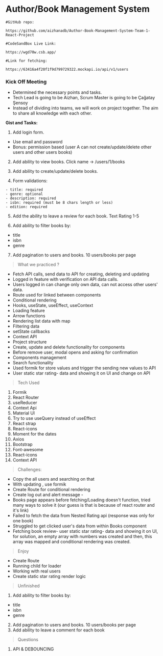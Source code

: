 # Author/Book Management System

```
#GitHub repo:

https://github.com/aizhanadb/Author-Book-Management-System-Team-1-React-Project

#CodeSandBox Live Link:

https://wgd70w.csb.app/

#Link for fetching:

https://63416a4f20f1f9d799729322.mockapi.io/api/v1/users

```

### Kick Off Meeting

- Determined the necessary points and tasks.
- Tech Lead is going to be Aizhan, Scrum Master is going to be Çağatay Şensoy
- Instead of dividing into teams, we will work on project together. The aim to share all knowledge with each other.

**Gist and Tasks:**

1. Add login form.

- Use email and password
- Bonus: permission based (user A can not create/update/delete other users and other users books)

2. Add ability to view books. Click name -> /users/1/books

3. Add ability to create/update/delete books.

4. Form validations:

```
- title: required
- genre: optional
- description: required
- isbn: required (must be 8 chars length or less)
- edition: required
```

5. Add the ability to leave a review for each book. Text Rating 1-5

6. Add ability to filter books by:

- title
- isbn
- genre

7. Add pagination to users and books. 10 users/books per page

> What we practiced ?

- Fetch API calls, send data to API for creating, deleting and updating
- Logged in feature with verification on API data calls.
- Users logged in can change only own data, can not access other users' data.
- Route used for linked between components
- Conditional rendering
- Hooks, useState, useEffect, useContext
- Loading feature
- Arrow functions
- Rendering list data with map
- Filtering data
- setState callbacks
- Context API
- Project structure
- Create, update and delete functionality for components
- Before remove user, modal opens and asking for confirmation
- Components management
- Search functionality
- Used formik for store values and trigger the sending new values to API
- User static star rating- data and showing it on UI and change on API

> Tech Used

1. Formik
2. React Router
3. useReducer
4. Context Api
5. Material UI
6. Try to use useQuery instead of useEffect
7. React strap
8. React-icons
9. Moment for the dates
10. Axios
11. Bootstrap
12. Font-awesome
13. React-icons
14. Context API

> Challenges:

- Copy the all users and searching on that
- With updating , use formik
- Create Route for conditional rendering
- Create log out and alert message -
- Books page appears before fetching/Loading doesn't function, tried many ways to solve it (our guess is that is because of react router and it's link)
- Failed to fetch the data from Nested Rating api (response was only for one book)
- Struggled to get clicked user's data from within Books component
- Fetching book review- user static star rating- data and showing it on UI, for solution, an empty array with numbers was created and then, this array was mapped and conditional rendering was created.

> Enjoy

- Create Route
- Running child for loader
- Working with real users
- Create static star rating render logic

> Unfinished

1. Add ability to filter books by:

- title
- isbn
- genre

2. Add pagination to users and books. 10 users/books per page
3. Add ability to leave a comment for each book

> Questions

1. API & DEBOUNCING
